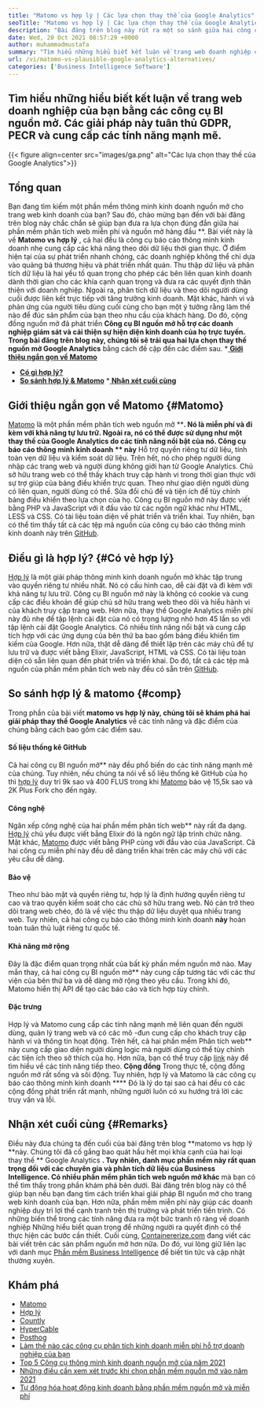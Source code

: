 ```yaml
---
title: "Matomo vs hợp lý | Các lựa chọn thay thế của Google Analytics" 
seoTitle: "Matomo vs hợp lý | Các lựa chọn thay thế của Google Analytics" 
description: "Bài đăng trên blog này rút ra một so sánh giữa hai công cụ BI nguồn mở được coi là các lựa chọn thay thế của Google Analytics. Cả hai phần mềm đều miễn phí và tự lưu trữ." 
date: Wed, 20 Oct 2021 08:57:29 +0000
author: muhammadmustafa
summary: "Tìm hiểu những hiểu biết kết luận về trang web doanh nghiệp của bạn bằng các công cụ BI nguồn mở. Các giải pháp này tuân thủ GDPR, PECR và cung cấp các tính năng mạnh mẽ." 
url: /vi/matomo-vs-plausible-google-analytics-alternatives/
categories: ['Business Intelligence Software']
---
```


## Tìm hiểu những hiểu biết kết luận về trang web doanh nghiệp của bạn bằng các công cụ BI nguồn mở. Các giải pháp này tuân thủ GDPR, PECR và cung cấp các tính năng mạnh mẽ.

{{< figure align=center src="images/ga.png" alt="Các lựa chọn thay thế của Google Analytics">}}


## Tổng quan
Bạn đang tìm kiếm một phần mềm thông minh kinh doanh nguồn mở cho trang web kinh doanh của bạn? Sau đó, chào mừng bạn đến với bài đăng trên blog này chắc chắn sẽ giúp bạn đưa ra lựa chọn đúng đắn giữa hai phần mềm phân tích web miễn phí và nguồn mở hàng đầu **. Bài viết này là về  **Matomo vs hợp lý** , cả hai đều là công cụ báo cáo thông minh kinh doanh nhẹ cung cấp các khả năng theo dõi dữ liệu thời gian thực. Ở điểm hiện tại của sự phát triển nhanh chóng, các doanh nghiệp không thể chỉ dựa vào quảng bá thương hiệu và phát triển nhất quán. Thu thập dữ liệu và phân tích dữ liệu là hai yếu tố quan trọng cho phép các bên liên quan kinh doanh dành thời gian cho các khía cạnh quan trọng và đưa ra các quyết định thân thiện với doanh nghiệp. Ngoài ra, phân tích dữ liệu và theo dõi người dùng cuối được liên kết trực tiếp với tăng trưởng kinh doanh.
Mặt khác, hành vi và phản ứng của người tiêu dùng cuối cùng cho bạn một ý tưởng rằng làm thế nào để đúc sản phẩm của bạn theo nhu cầu của khách hàng. Do đó, cộng đồng nguồn mở đã phát triển **Công cụ BI nguồn mở  **hỗ trợ các doanh nghiệp giám sát và cải thiện sự hiện diện kinh doanh của họ trực tuyến. Trong bài đăng trên blog này, chúng tôi sẽ trải qua hai lựa chọn thay thế nguồn mở**   Google Analytics** bằng cách đề cập đến các điểm sau.
  *[ **Giới thiệu ngắn gọn về Matomo** ][1]
  * **[Có gì hợp lý?][2]**
  * **[So sánh hợp lý & Matomo][3]**
  *[ **Nhận xét cuối cùng** ][4]

## Giới thiệu ngắn gọn về Matomo   {#Matomo}
[Matomo][5] là một phần mềm phân tích web nguồn mở ****. Nó là miễn phí và đi kèm với khả năng tự lưu trữ. Ngoài ra, nó có thể được sử dụng như một thay thế của Google Analytics do các tính năng nổi bật của nó. Công cụ báo cáo thông minh kinh doanh ** này**  Hỗ trợ quyền riêng tư dữ liệu, tính toàn vẹn dữ liệu và kiểm soát dữ liệu. Trên hết, nó cho phép người dùng nhập các trang web và người dùng không giới hạn từ Google Analytics. Chủ sở hữu trang web có thể thấy khách truy cập hành vi trong thời gian thực với sự trợ giúp của bảng điều khiển trực quan. Theo như giao diện người dùng có liên quan, người dùng có thể. Sửa đổi chủ đề và tiện ích để tùy chỉnh bảng điều khiển theo lựa chọn của họ. Công cụ BI nguồn mở này được viết bằng PHP và JavaScript với ít đầu vào từ các ngôn ngữ khác như HTML, LESS và CSS. Có tài liệu toàn diện về phát triển và triển khai. Tuy nhiên, bạn có thể tìm thấy tất cả các tệp mã nguồn của công cụ báo cáo thông minh kinh doanh này trên [GitHub][6].

## Điều gì là hợp lý?   {#Có vẻ hợp lý}
[Hợp lý][7] là một giải pháp thông minh kinh doanh nguồn mở khác tập trung vào quyền riêng tư nhiều nhất. Nó có cấu hình cao, dễ cài đặt và đi kèm với khả năng tự lưu trữ. Công cụ BI nguồn mở này là không có cookie và cung cấp các điều khoản để giúp chủ sở hữu trang web theo dõi và hiểu hành vi của khách truy cập trang web. Hơn nữa, thay thế Google Analytics miễn phí này đủ nhẹ để tập lệnh cài đặt của nó có trọng lượng nhỏ hơn 45 lần so với tập lệnh cài đặt Google Analytics. Có nhiều tính năng nổi bật và cung cấp tích hợp với các ứng dụng của bên thứ ba bao gồm bảng điều khiển tìm kiếm của Google. Hơn nữa, thật dễ dàng để thiết lập trên các máy chủ để tự lưu trữ và được viết bằng Elixir, JavaScript, HTML và CSS. Có tài liệu toàn diện có sẵn liên quan đến phát triển và triển khai. Do đó, tất cả các tệp mã nguồn của phần mềm phân tích web này đều có sẵn trên [GitHub][8].

## So sánh hợp lý & matomo   {#comp}
Trong phần của bài viết **matomo vs hợp lý  **này, chúng tôi sẽ khám phá hai giải pháp thay thế**   Google Analytics** về các tính năng và đặc điểm của chúng bằng cách bao gồm các điểm sau.

#### Số liệu thống kê GitHub
Cả hai công cụ BI nguồn mở** này đều phổ biến do các tính năng mạnh mẽ của chúng. Tuy nhiên, nếu chúng ta nói về số liệu thống kê GitHub của họ thì [hợp lý][7] duy trì 9k sao và 400 FLUS trong khi [Matomo][5] bảo vệ 15,5k sao và 2K Plus Fork cho đến ngày.

#### Công nghệ
Ngăn xếp công nghệ của hai phần mềm phân tích web** này rất đa dạng. [Hợp lý][7] chủ yếu được viết bằng Elixir đó là ngôn ngữ lập trình chức năng. Mặt khác, [Matomo][5] được viết bằng PHP cùng với đầu vào của JavaScript. Cả hai công cụ miễn phí này đều dễ dàng triển khai trên các máy chủ với các yêu cầu dễ dàng.

#### Bảo vệ
Theo như bảo mật và quyền riêng tư, hợp lý là định hướng quyền riêng tư cao và trao quyền kiểm soát cho các chủ sở hữu trang web. Nó cản trở theo dõi trang web chéo, đó là về việc thu thập dữ liệu duyệt qua nhiều trang web. Tuy nhiên, cả hai công cụ báo cáo thông minh kinh doanh  **này**  hoàn toàn tuân thủ luật riêng tư quốc tế.

#### Khả năng mở rộng
Đây là đặc điểm quan trọng nhất của bất kỳ phần mềm nguồn mở nào. May mắn thay, cả hai công cụ BI nguồn mở** này cung cấp tương tác với các thư viện của bên thứ ba và dễ dàng mở rộng theo yêu cầu. Trong khi đó, Matomo hiển thị API để tạo các báo cáo và tích hợp tùy chỉnh.

#### Đặc trưng
Hợp lý và Matomo cung cấp các tính năng mạnh mẽ liên quan đến người dùng, quản lý trang web và có các mô -đun cung cấp cho khách truy cập hành vi và thông tin hoạt động. Trên hết, cả hai phần mềm Phân tích web** này cung cấp giao diện người dùng logic mà người dùng có thể tùy chỉnh các tiện ích theo sở thích của họ. Hơn nữa, bạn có thể truy cập [link][9] này để tìm hiểu về các tính năng tiếp theo.
**Cộng đồng**
Trong thực tế, cộng đồng nguồn mở rất sống và sôi động. Tuy nhiên, hợp lý và Matomo là các công cụ báo cáo thông minh kinh doanh **** Đó là lý do tại sao cả hai đều có các cộng đồng phát triển rất mạnh, những người luôn có xu hướng trả lời các truy vấn và lỗi.

## Nhận xét cuối cùng   {#Remarks}
Điều này đưa chúng ta đến cuối của bài đăng trên blog **matomo vs hợp lý  **này. Chúng tôi đã cố gắng bao quát hầu hết mọi khía cạnh của hai loại thay thế **  Google Analytics **. Tuy nhiên, danh mục phần mềm này rất quan trọng đối với các chuyên gia và phân tích dữ liệu của Business Intelligence. Có nhiều phần mềm phân tích web nguồn mở khác**  mà bạn có thể tìm thấy trong phần khám phá bên dưới. Bài đăng trên blog này có thể giúp bạn nếu bạn đang tìm cách triển khai giải pháp BI nguồn mở cho trang web kinh doanh của bạn. Hơn nữa, phần mềm miễn phí này giúp các doanh nghiệp duy trì lợi thế cạnh tranh trên thị trường và phát triển tiến trình. Có những biến thể trong các tính năng đưa ra một bức tranh rõ ràng về doanh nghiệp Những hiểu biết quan trọng để những người ra quyết định có thể thực hiện các bước cần thiết.
Cuối cùng, [Containererize.com][10] đang viết các bài viết trên các sản phẩm nguồn mở hơn nữa. Do đó, vui lòng giữ liên lạc với danh mục [Phần mềm Business Intelligence][9] để biết tin tức và cập nhật thường xuyên.

## Khám phá
  * [Matomo][11]
  * [Hợp lý][12]
  * [Countly][13]
  * [HyperCable][14]
  * [Posthog][15]
  * [Làm thế nào các công cụ phân tích kinh doanh miễn phí hỗ trợ doanh nghiệp của bạn][16]
  * [Top 5 Công cụ thông minh kinh doanh nguồn mở của năm 2021][17]
  * [Những điều cần xem xét trước khi chọn phần mềm nguồn mở vào năm 2021][18]
  * [Tự động hóa hoạt động kinh doanh bằng phần mềm nguồn mở và miễn phí][19]

  
[1]: #Matomo
[2]: #Plausible
[3]: #comp
[4]: #remarks
[5]: https://products.containerize.com/business-intelligence/matomo/
[6]: https://github.com/matomo-org/matomo
[7]: https://products.containerize.com/business-intelligence/plausible/
[8]: https://github.com/plausible/analytics
[9]: https://products.containerize.com/business-intelligence/
[10]: https://www.containerize.com/
[11]: https://products.containerize.com/business-intelligence/matomo
[12]: https://products.containerize.com/business-intelligence/plausible
[13]: https://products.containerize.com/business-intelligence/countly
[14]: https://products.containerize.com/business-intelligence/hypercable
[15]: https://products.containerize.com/business-intelligence/posthog
[16]: https://blog.containerize.com/2021/03/12/how-free-business-analytics-tools-assist-your-business/
[17]: https://blog.containerize.com/business-intelligence-software/top-5-open-source-business-intelligence-solutions-of-2021/
[18]: https://blog.containerize.com/cmdb-software/things-to-review-before-opting-open-source-software-in-2021/
[19]: https://blog.containerize.com/blogging/automate-business-operations-using-open-source-software/
